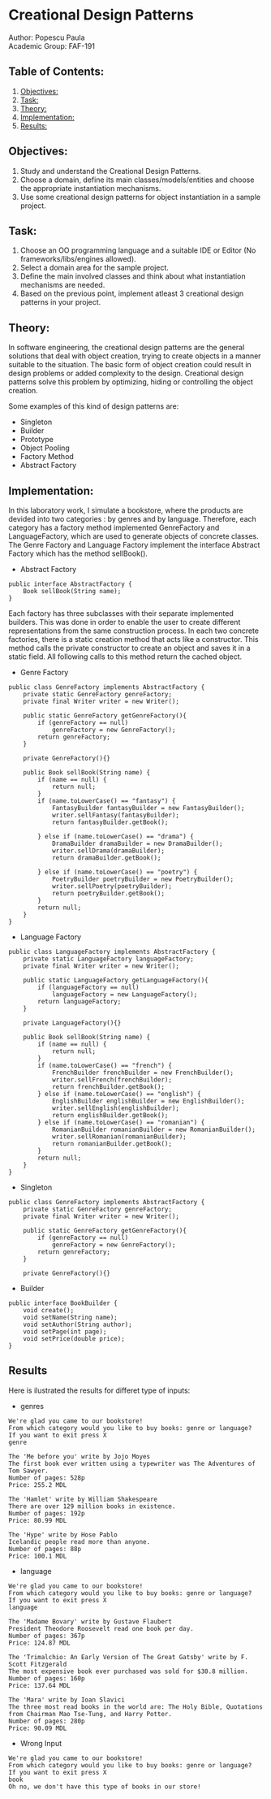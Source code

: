 # Creational Design Patterns

Author: Popescu Paula   
Academic Group: FAF-191

## Table of Contents:
1. [Objectives:](#objectives) 
2. [Task:](#task)
3. [Theory:](#theory)
4. [Implementation:](#implementation)
5. [Results:](#results)

## Objectives:
1. Study and understand the Creational Design Patterns.
2. Choose a domain, define its main classes/models/entities and choose the appropriate instantiation mechanisms.
3. Use some creational design patterns for object instantiation in a sample project.

## Task:
1. Choose an OO programming language and a suitable IDE or Editor (No frameworks/libs/engines allowed).
2. Select a domain area for the sample project.
3. Define the main involved classes and think about what instantiation mechanisms are needed.
4. Based on the previous point, implement atleast 3 creational design patterns in your project.

## Theory:
In software engineering, the creational design patterns are the general solutions that deal with object creation, trying to create objects in a manner suitable to the situation. The basic form of object creation could result in design problems or added complexity to the design. Creational design patterns solve this problem by optimizing, hiding or controlling the object creation.

Some examples of this kind of design patterns are:
* Singleton
* Builder
* Prototype
* Object Pooling
* Factory Method
* Abstract Factory

## Implementation:
In this laboratory work, I simulate a bookstore, where the products are devided into two categories : by genres and by language. Therefore, each category has a factory method implemented GenreFactory and LanguageFactory, which are used to generate objects of concrete classes. The Genre Factory and Language Factory implement the interface Abstract Factory which has the method sellBook(). 
* Abstract Factory
```
public interface AbstractFactory {
    Book sellBook(String name);
}
```
Each factory has three subclasses with their separate implemented builders. This was done in order to enable the user to create different representations from the same construction process. In each two concrete factories, there is a static creation method that acts like a constructor. This method calls the private constructor to create an object and saves it in a static field. All following calls to this method return the cached object.   
* Genre Factory
```
public class GenreFactory implements AbstractFactory {
    private static GenreFactory genreFactory;
    private final Writer writer = new Writer();

    public static GenreFactory getGenreFactory(){
        if (genreFactory == null)
            genreFactory = new GenreFactory();
        return genreFactory;
    }

    private GenreFactory(){}

    public Book sellBook(String name) {
        if (name == null) {
            return null;
        }
        if (name.toLowerCase() == "fantasy") {
            FantasyBuilder fantasyBuilder = new FantasyBuilder();
            writer.sellFantasy(fantasyBuilder);
            return fantasyBuilder.getBook();

        } else if (name.toLowerCase() == "drama") {
            DramaBuilder dramaBuilder = new DramaBuilder();
            writer.sellDrama(dramaBuilder);
            return dramaBuilder.getBook();

        } else if (name.toLowerCase() == "poetry") {
            PoetryBuilder poetryBuilder = new PoetryBuilder();
            writer.sellPoetry(poetryBuilder);
            return poetryBuilder.getBook();
        }
        return null;
    }
}
```

* Language Factory
```
public class LanguageFactory implements AbstractFactory {
    private static LanguageFactory languageFactory;
    private final Writer writer = new Writer();

    public static LanguageFactory getLanguageFactory(){
        if (languageFactory == null)
            languageFactory = new LanguageFactory();
        return languageFactory;
    }

    private LanguageFactory(){}

    public Book sellBook(String name) {
        if (name == null) {
            return null;
        }
        if (name.toLowerCase() == "french") {
            FrenchBuilder frenchBuilder = new FrenchBuilder();
            writer.sellFrench(frenchBuilder);
            return frenchBuilder.getBook();
        } else if (name.toLowerCase() == "english") {
            EnglishBuilder englishBuilder = new EnglishBuilder();
            writer.sellEnglish(englishBuilder);
            return englishBuilder.getBook();
        } else if (name.toLowerCase() == "romanian") {
            RomanianBuilder romanianBuilder = new RomanianBuilder();
            writer.sellRomanian(romanianBuilder);
            return romanianBuilder.getBook();
        }
        return null;
    }
}
```
* Singleton
```
public class GenreFactory implements AbstractFactory {
    private static GenreFactory genreFactory;
    private final Writer writer = new Writer();

    public static GenreFactory getGenreFactory(){
        if (genreFactory == null)
            genreFactory = new GenreFactory();
        return genreFactory;
    }

    private GenreFactory(){}
```

* Builder
```
public interface BookBuilder {
    void create();
    void setName(String name);
    void setAuthor(String author);
    void setPage(int page);
    void setPrice(double price);
}
```

## Results
Here is ilustrated the results for differet type of inputs:
* genres
```
We're glad you came to our bookstore!
From which category would you like to buy books: genre or language? 
If you want to exit press X 
genre

The 'Me before you' write by Jojo Moyes
The first book ever written using a typewriter was The Adventures of Tom Sawyer.
Number of pages: 528p
Price: 255.2 MDL

The 'Hamlet' write by William Shakespeare
There are over 129 million books in existence.
Number of pages: 192p
Price: 80.99 MDL

The 'Hype' write by Hose Pablo
Icelandic people read more than anyone.
Number of pages: 88p
Price: 100.1 MDL

```

* language
```
We're glad you came to our bookstore!
From which category would you like to buy books: genre or language? 
If you want to exit press X 
language

The 'Madame Bovary' write by Gustave Flaubert
President Theodore Roosevelt read one book per day.
Number of pages: 367p
Price: 124.87 MDL

The 'Trimalchio: An Early Version of The Great Gatsby' write by F. Scott Fitzgerald
The most expensive book ever purchased was sold for $30.8 million.
Number of pages: 160p
Price: 137.64 MDL

The 'Mara' write by Ioan Slavici
The three most read books in the world are: The Holy Bible, Quotations from Chairman Mao Tse-Tung, and Harry Potter.
Number of pages: 280p
Price: 90.09 MDL
```

* Wrong Input
```
We're glad you came to our bookstore!
From which category would you like to buy books: genre or language? 
If you want to exit press X 
book
Oh no, we don't have this type of books in our store!
```

